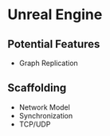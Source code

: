 # Unreal Engine

## Potential Features

* Graph Replication

## Scaffolding

* Network Model
* Synchronization
* TCP/UDP
